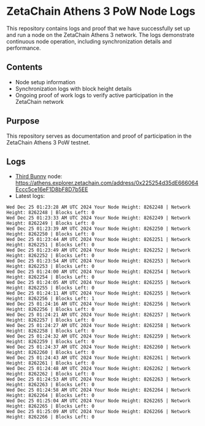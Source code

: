 # ZetaChain Athens 3 PoW Node Logs
This repository contains logs and proof that we have successfully set up and run a node on the ZetaChain Athens 3 network. The logs demonstrate continuous node operation, including synchronization details and performance.

## Contents
- Node setup information
- Synchronization logs with block height details
- Ongoing proof of work logs to verify active participation in the ZetaChain network

## Purpose
This repository serves as documentation and proof of participation in the ZetaChain Athens 3 PoW testnet.

## Logs

- [Third Bunny](https://thirdbunny.xyz/) node: https://athens.explorer.zetachain.com/address/0x225254d35dE666064Eccc5ce16eF1D8bF8D7b5EE
- Latest logs:
```
Wed Dec 25 01:23:28 AM UTC 2024 Your Node Height: 8262248 | Network Height: 8262248 | Blocks Left: 0
Wed Dec 25 01:23:33 AM UTC 2024 Your Node Height: 8262249 | Network Height: 8262249 | Blocks Left: 0
Wed Dec 25 01:23:39 AM UTC 2024 Your Node Height: 8262250 | Network Height: 8262250 | Blocks Left: 0
Wed Dec 25 01:23:44 AM UTC 2024 Your Node Height: 8262251 | Network Height: 8262251 | Blocks Left: 0
Wed Dec 25 01:23:49 AM UTC 2024 Your Node Height: 8262252 | Network Height: 8262252 | Blocks Left: 0
Wed Dec 25 01:23:54 AM UTC 2024 Your Node Height: 8262253 | Network Height: 8262253 | Blocks Left: 0
Wed Dec 25 01:24:00 AM UTC 2024 Your Node Height: 8262254 | Network Height: 8262254 | Blocks Left: 0
Wed Dec 25 01:24:05 AM UTC 2024 Your Node Height: 8262255 | Network Height: 8262255 | Blocks Left: 0
Wed Dec 25 01:24:11 AM UTC 2024 Your Node Height: 8262255 | Network Height: 8262256 | Blocks Left: 1
Wed Dec 25 01:24:16 AM UTC 2024 Your Node Height: 8262256 | Network Height: 8262256 | Blocks Left: 0
Wed Dec 25 01:24:21 AM UTC 2024 Your Node Height: 8262257 | Network Height: 8262257 | Blocks Left: 0
Wed Dec 25 01:24:27 AM UTC 2024 Your Node Height: 8262258 | Network Height: 8262258 | Blocks Left: 0
Wed Dec 25 01:24:32 AM UTC 2024 Your Node Height: 8262259 | Network Height: 8262259 | Blocks Left: 0
Wed Dec 25 01:24:37 AM UTC 2024 Your Node Height: 8262260 | Network Height: 8262260 | Blocks Left: 0
Wed Dec 25 01:24:43 AM UTC 2024 Your Node Height: 8262261 | Network Height: 8262261 | Blocks Left: 0
Wed Dec 25 01:24:48 AM UTC 2024 Your Node Height: 8262262 | Network Height: 8262262 | Blocks Left: 0
Wed Dec 25 01:24:53 AM UTC 2024 Your Node Height: 8262263 | Network Height: 8262263 | Blocks Left: 0
Wed Dec 25 01:24:58 AM UTC 2024 Your Node Height: 8262264 | Network Height: 8262264 | Blocks Left: 0
Wed Dec 25 01:25:04 AM UTC 2024 Your Node Height: 8262265 | Network Height: 8262265 | Blocks Left: 0
Wed Dec 25 01:25:09 AM UTC 2024 Your Node Height: 8262266 | Network Height: 8262266 | Blocks Left: 0
```
